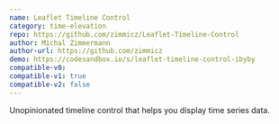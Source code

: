 ```yaml
---
name: Leaflet Timeline Control
category: time-elevation
repo: https://github.com/zimmicz/Leaflet-Timeline-Control
author: Michal Zimmermann
author-url: https://github.com/zimmicz
demo: https://codesandbox.io/s/leaflet-timeline-control-ibyby
compatible-v0:
compatible-v1: true
compatible-v2: false
---
```


Unopinionated timeline control that helps you display time series data.
